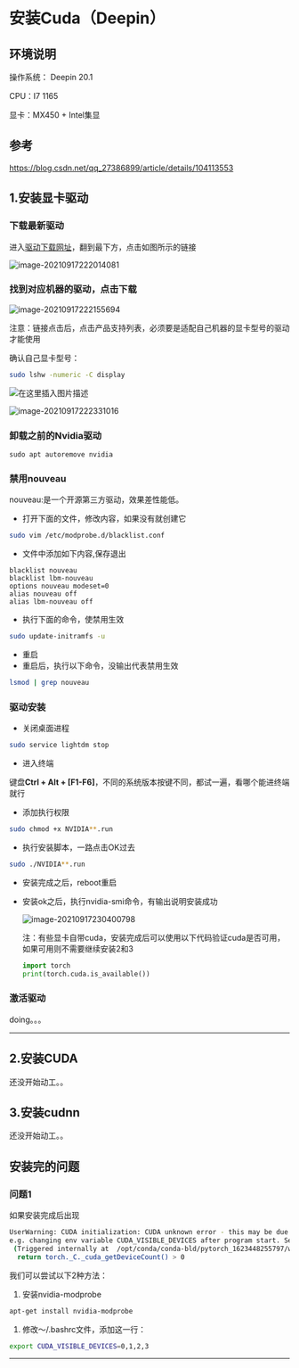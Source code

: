 # 安装Cuda（Deepin）

## 环境说明

操作系统： Deepin 20.1

CPU：I7 1165

显卡：MX450 + Intel集显

## 参考

https://blog.csdn.net/qq_27386899/article/details/104113553



## 1.安装显卡驱动

### 下载最新驱动

进入[驱动下载网址](https://www.nvidia.cn/Download/index.aspx?lang=cn)，翻到最下方，点击如图所示的链接

![image-20210917222014081](/home/zhaozijian/Code/Deeplearning/Docs/src/01.Cuda/image-20210917222014081.png)

### 找到对应机器的驱动，点击下载

![image-20210917222155694](/home/zhaozijian/Code/Deeplearning/Docs/src/01.Cuda/image-20210917222155694.png)



注意：链接点击后，点击产品支持列表，必须要是适配自己机器的显卡型号的驱动才能使用

确认自己显卡型号：

```bash
sudo lshw -numeric -C display
```

![在这里插入图片描述](/home/zhaozijian/Code/Deeplearning/Docs/src/01.Cuda/watermark,type_ZmFuZ3poZW5naGVpdGk,shadow_10,text_aHR0cHM6Ly9ibG9nLmNzZG4ubmV0L3FxXzM3MTUxNDE2,size_16,color_FFFFFF,t_70#pic_center)

![image-20210917222331016](/home/zhaozijian/Code/Deeplearning/Docs/src/01.Cuda/image-20210917222331016.png)

### 卸载之前的Nvidia驱动

```
sudo apt autoremove nvidia
```



### 禁用nouveau

nouveau:是一个开源第三方驱动，效果差性能低。

* 打开下面的文件，修改内容，如果没有就创建它

```Bash
sudo vim /etc/modprobe.d/blacklist.conf
```

* 文件中添加如下内容,保存退出

```
blacklist nouveau
blacklist lbm-nouveau
options nouveau modeset=0
alias nouveau off
alias lbm-nouveau off
```

* 执行下面的命令，使禁用生效

```Bash
sudo update-initramfs -u
```

* 重启
* 重启后，执行以下命令，没输出代表禁用生效

```Bash
lsmod | grep nouveau
```



### 驱动安装

* 关闭桌面进程

```Bash
sudo service lightdm stop
```

* 进入终端

键盘**Ctrl + Alt + [F1-F6]**，不同的系统版本按键不同，都试一遍，看哪个能进终端就行

* 添加执行权限

```Bash
sudo chmod +x NVIDIA**.run
```

* 执行安装脚本，一路点击OK过去

```Bash
sudo ./NVIDIA**.run
```

* 安装完成之后，reboot重启

* 安装ok之后，执行nvidia-smi命令，有输出说明安装成功

  ![image-20210917230400798](/home/zhaozijian/Code/Deeplearning/Docs/src/01.Cuda/image-20210917230400798.png)
  
  注：有些显卡自带cuda，安装完成后可以使用以下代码验证cuda是否可用，如果可用则不需要继续安装2和3
  
  ```Python
  import torch
  print(torch.cuda.is_available())
  ```
  
  



### 激活驱动

doing。。。

---

## 2.安装CUDA

还没开始动工。。

## 3.安装cudnn

还没开始动工。。

## 安装完的问题

### 问题1

如果安装完成后出现

```bash
UserWarning: CUDA initialization: CUDA unknown error - this may be due to an incorrectly set up environment, 
e.g. changing env variable CUDA_VISIBLE_DEVICES after program start. Setting the available devices to be zero.
 (Triggered internally at  /opt/conda/conda-bld/pytorch_1623448255797/work/c10/cuda/CUDAFunctions.cpp:115.)
  return torch._C._cuda_getDeviceCount() > 0
```

我们可以尝试以下2种方法：

1. 安装nvidia-modprobe

```bash
apt-get install nvidia-modprobe
```



1. 修改～/.bashrc文件，添加这一行：

```bash
export CUDA_VISIBLE_DEVICES=0,1,2,3
```

---


